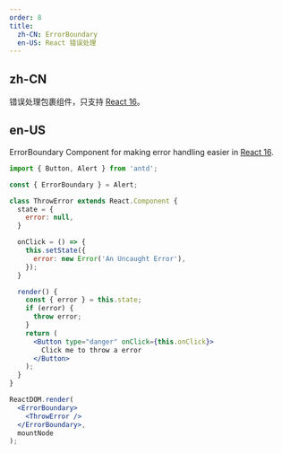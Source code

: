 ```yaml
---
order: 8
title:
  zh-CN: ErrorBoundary
  en-US: React 错误处理
---
```


## zh-CN

错误处理包裹组件，只支持 [React 16](https://reactjs.org/blog/2017/07/26/error-handling-in-react-16.html)。

## en-US

ErrorBoundary Component for making error handling easier in [React 16](https://reactjs.org/blog/2017/07/26/error-handling-in-react-16.html).

````jsx
import { Button, Alert } from 'antd';

const { ErrorBoundary } = Alert;

class ThrowError extends React.Component {
  state = {
    error: null,
  }

  onClick = () => {
    this.setState({
      error: new Error('An Uncaught Error'),
    });
  }

  render() {
    const { error } = this.state;
    if (error) {
      throw error;
    }
    return (
      <Button type="danger" onClick={this.onClick}>
        Click me to throw a error
      </Button>
    );
  }
}

ReactDOM.render(
  <ErrorBoundary>
    <ThrowError />
  </ErrorBoundary>,
  mountNode
);
````
